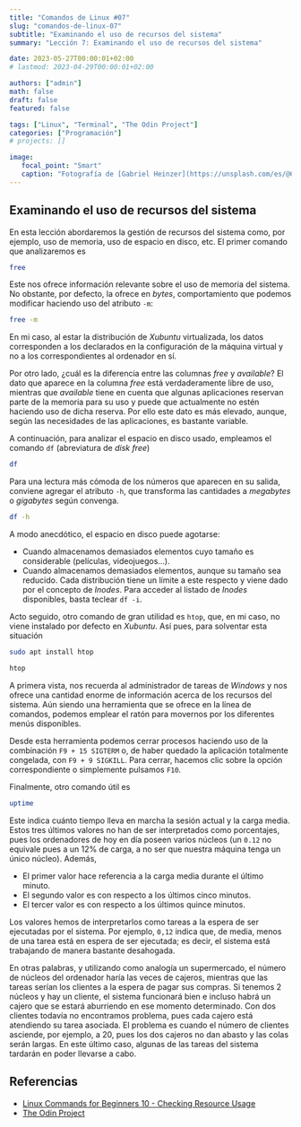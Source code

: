 ```yaml
---
title: "Comandos de Linux #07"
slug: "comandos-de-linux-07"
subtitle: "Examinando el uso de recursos del sistema"
summary: "Lección 7: Examinando el uso de recursos del sistema"

date: 2023-05-27T00:00:01+02:00
# lastmod: 2023-04-29T00:00:01+02:00

authors: ["admin"]
math: false
draft: false
featured: false

tags: ["Linux", "Terminal", "The Odin Project"]
categories: ["Programación"]
# projects: []

image:
   focal_point: "Smart"
   caption: "Fotografía de [Gabriel Heinzer](https://unsplash.com/es/@6heinz3r), disponible en [Unsplash](https://unsplash.com/es/fotos/4Mw7nkQDByk)."
---
```


## Examinando el uso de recursos del sistema

En esta lección abordaremos la gestión de recursos del sistema como, por ejemplo, uso de memoria, uso de espacio en disco, etc. El primer comando que analizaremos es

```bash
free
```

Este nos ofrece información relevante sobre el uso de memoria del sistema. No obstante, por defecto, la ofrece en *bytes*, comportamiento que podemos modificar haciendo uso del atributo `-m`:

```bash
free -m
```

En mi caso, al estar la distribución de *Xubuntu* virtualizada, los datos corresponden a los declarados en la configuración de la máquina virtual y no a los correspondientes al ordenador en sí.

Por otro lado, ¿cuál es la diferencia entre las columnas *free* y *available*? El dato que aparece en la columna *free* está verdaderamente libre de uso, mientras que *available* tiene en cuenta que algunas aplicaciones reservan parte de la memoria para su uso y puede que actualmente no estén haciendo uso de dicha reserva. Por ello este dato es más elevado, aunque, según las necesidades de las aplicaciones, es bastante variable.

A continuación, para analizar el espacio en disco usado, empleamos el comando `df` (abreviatura de *disk free*)

```bash
df
```

Para una lectura más cómoda de los números que aparecen en su salida, conviene agregar el atributo `-h`, que transforma las cantidades a *megabytes* o *gigabytes* según convenga.

```bash
df -h
```

A modo anecdótico, el espacio en disco puede agotarse:

- Cuando almacenamos demasiados elementos cuyo tamaño es considerable (películas, videojuegos...).
- Cuando almacenamos demasiados elementos, aunque su tamaño sea reducido. Cada distribución tiene un límite a este respecto y viene dado por el concepto de *Inodes*. Para acceder al listado de *Inodes* disponibles, basta teclear `df -i`.

Acto seguido, otro comando de gran utilidad es `htop`, que, en mi caso, no viene instalado por defecto en *Xubuntu*. Así pues, para solventar esta situación

```bash
sudo apt install htop
```

```bash
htop
```

A primera vista, nos recuerda al administrador de tareas de *Windows* y nos ofrece una cantidad enorme de información acerca de los recursos del sistema. Aún siendo una herramienta que se ofrece en la línea de comandos, podemos emplear el ratón para movernos por los diferentes menús disponibles.

Desde esta herramienta podemos cerrar procesos haciendo uso de la combinación `F9 + 15 SIGTERM` o, de haber quedado la aplicación totalmente congelada, con `F9 + 9 SIGKILL`. Para cerrar, hacemos clic sobre la opción correspondiente o simplemente pulsamos `F10`.

Finalmente, otro comando útil es

```bash
uptime
```

Este indica cuánto tiempo lleva en marcha la sesión actual y la carga media. Estos tres últimos valores no han de ser interpretados como porcentajes, pues los ordenadores de hoy en día poseen varios núcleos (un `0.12` no equivale pues a un 12% de carga, a no ser que nuestra máquina tenga un único núcleo). Además,

- El primer valor hace referencia a la carga media durante el último minuto.
- El segundo valor es con respecto a los últimos cinco minutos.
- El tercer valor es con respecto a los últimos quince minutos.

Los valores hemos de interpretarlos como tareas a la espera de ser ejecutadas por el sistema. Por ejemplo, `0,12` indica que, de media, menos de una tarea está en espera de ser ejecutada; es decir, el sistema está trabajando de manera bastante desahogada.

En otras palabras, y utilizando como analogía un supermercado, el número de núcleos del ordenador haría las veces de cajeros, mientras que las tareas serían los clientes a la espera de pagar sus compras. Si tenemos 2 núcleos y hay un cliente, el sistema funcionará bien e incluso habrá un cajero que se estará aburriendo en ese momento determinado. Con dos clientes todavía no encontramos problema, pues cada cajero está atendiendo su tarea asociada. El problema es cuando el número de clientes asciende, por ejemplo, a 20, pues los dos cajeros no dan abasto y las colas serán largas. En este último caso, algunas de las tareas del sistema tardarán en poder llevarse a cabo.

## Referencias

- [Linux Commands for Beginners 10 - Checking Resource Usage](https://youtu.be/kyt1xAlXITE)
- [The Odin Project](https://www.theodinproject.com/)
